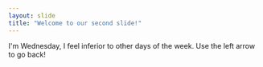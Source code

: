 ```yaml
---
layout: slide
title: "Welcome to our second slide!"
---
```

I'm Wednesday, I feel inferior to other days of the week.
Use the left arrow to go back!
